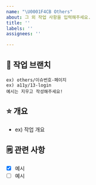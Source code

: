 ```yaml
---
name: "\U0001F4CB Others"
about: 그 외 작업 사항을 입력해주세요.
title: ''
labels: ''
assignees: ''

---
```


## 🌸 작업 브랜치
```
ex) others/이슈번호-페이지
ex) a11y/13-login
예시는 지우고 작성해주세요!
```
   
## ⭐ 개요
- ex) 작업 개요
   
## 🗒️ 관련 사항
- [x] 예시
- [ ] 예시
